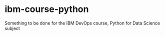 # ibm-course-python
Something to be done for the IBM DevOps course, Python for Data Science subject
